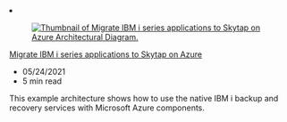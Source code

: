 <!-- This file is automatically generated by build/architectures/build_index.py. Any updates will be lost. -->

<!-- markdownlint-disable MD033 -->

<li class="grid-item item-column" data-categories="hybrid">
<article class="card">
    <div class="card-header has-margin-bottom-none" aria-hidden="true">
        <figure class="image diagram has-height-175 has-overflow-hidden level">
            <a href="/azure/architecture/example-scenario/mainframe/migrate-ibm-i-series-applications"><img src="/azure/architecture/browse/thumbs/migrate-ibm-i-series-applications.png" class="diagram" alt="Thumbnail of Migrate IBM i series applications to Skytap on Azure Architectural Diagram." data-linktype="relative-path"></a>
        </figure>
    </div>
    <div class="card-content">
        <a class="card-content-title has-margin-top-none" href="/azure/architecture/example-scenario/mainframe/migrate-ibm-i-series-applications">
            <p>Migrate IBM i series applications to Skytap on Azure</p>
        </a>
        <ul class="card-content-metadata">
            <li>05/24/2021</li>
            <li>5 min read</li>
        </ul>
        <p class="card-content-description">This example architecture shows how to use the native IBM i backup and recovery services with Microsoft Azure components.</p>
        <div class="bottom-to-top-fade is-hidden-mobile"></div>
    </div>
</article>
</li>